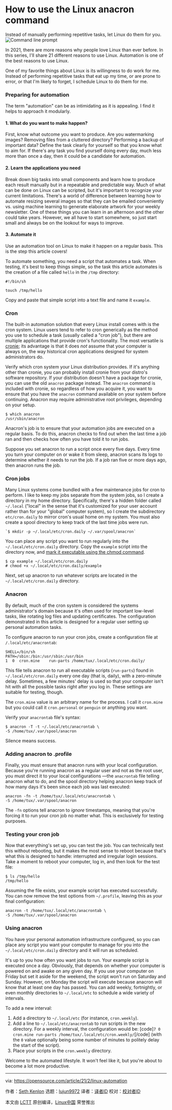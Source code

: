 [#]: subject: (How to use the Linux anacron command)
[#]: via: (https://opensource.com/article/21/2/linux-automation)
[#]: author: (Seth Kenlon https://opensource.com/users/seth)
[#]: collector: (lujun9972)
[#]: translator: (wxy)
[#]: reviewer: ( )
[#]: publisher: ( )
[#]: url: ( )

How to use the Linux anacron command
======
Instead of manually performing repetitive tasks, let Linux do them for
you.
![Command line prompt][1]

In 2021, there are more reasons why people love Linux than ever before. In this series, I'll share 21 different reasons to use Linux. Automation is one of the best reasons to use Linux.

One of my favorite things about Linux is its willingness to do work for me. Instead of performing repetitive tasks that eat up my time, or are prone to error, or that I'm likely to forget, I schedule Linux to do them for me.

### Preparing for automation

The term "automation" can be as intimidating as it is appealing. I find it helps to approach it modularly.

#### 1\. What do you want to make happen?

First, know what outcome you want to produce. Are you watermarking images? Removing files from a cluttered directory? Performing a backup of important data? Define the task clearly for yourself so that you know what to aim for. If there's any task you find yourself doing every day, much less more than once a day, then it could be a candidate for automation.

#### 2\. Learn the applications you need

Break down big tasks into small components and learn how to produce each result manually but in a repeatable and predictable way. Much of what can be done on Linux can be scripted, but it's important to recognize your current limitations. There's a world of difference between learning how to automate resizing several images so that they can be emailed conveniently vs. using machine learning to generate elaborate artwork for your weekly newsletter. One of these things you can learn in an afternoon and the other could take years. However, we all have to start somewhere, so just start small and always be on the lookout for ways to improve.

#### 3\. Automate it

Use an automation tool on Linux to make it happen on a regular basis. This is the step this article covers!

To automate something, you need a script that automates a task. When testing, it's best to keep things simple, so the task this article automates is the creation of a file called `hello` in the `/tmp` directory:


```
#!/bin/sh

touch /tmp/hello
```

Copy and paste that simple script into a text file and name it `example`.

### Cron

The built-in automation solution that every Linux install comes with is the cron system. Linux users tend to refer to cron generically as the method you use to schedule a task (usually called a "cron job"), but there are multiple applications that provide cron's functionality. The most versatile is [cronie][2]; its advantage is that it does _not_ assume that your computer is always on, the way historical cron applications designed for system administrators do.

Verify which cron system your Linux distribution provides. If it's anything other than cronie, you can probably install cronie from your distro's software repository. If your distribution doesn't have a package for cronie, you can use the old `anacron` package instead. The `anacron` command is included with cronie, so regardless of how you acquire it, you want to ensure that you have the `anacron` command available on your system before continuing. Anacron may require administrative root privileges, depending on your setup.


```
$ which anacron
/usr/sbin/anacron
```

Anacron's job is to ensure that your automation jobs are executed on a regular basis. To do this, anacron checks to find out when the last time a job ran and then checks how often you have told it to run jobs.

Suppose you set anacron to run a script once every five days. Every time you turn your computer on or wake it from sleep, anacron scans its logs to determine whether it needs to run the job. If a job ran five or more days ago, then anacron runs the job.

### Cron jobs

Many Linux systems come bundled with a few maintenance jobs for cron to perform. I like to keep my jobs separate from the system jobs, so I create a directory in my home directory. Specifically, there's a hidden folder called `~/.local` ("local" in the sense that it's customized for your user account rather than for your "global" computer system), so I create the subdirectory `etc/cron.daily` to mirror cron's usual home on my system. You must also create a spool directory to keep track of the last time jobs were run.


```
`$ mkdir -p ~/.local/etc/cron.daily ~/.var/spool/anacron`
```

You can place any script you want to run regularly into the `~/.local/etc/cron.daily` directory. Copy the `example` script into the directory now, and [mark it executable using the chmod command][3].


```
$ cp example ~/.local/etc/cron.daily
# chmod +x ~/.local/etc/cron.daily/example
```

Next, set up anacron to run whatever scripts are located in the `~/.local/etc/cron.daily` directory.

### Anacron

By default, much of the cron system is considered the systems administrator's domain because it's often used for important low-level tasks, like rotating log files and updating certificates. The configuration demonstrated in this article is designed for a regular user setting up personal automation tasks.

To configure anacron to run your cron jobs, create a configuration file at `/.local/etc/anacrontab`:


```
SHELL=/bin/sh
PATH=/sbin:/bin:/usr/sbin:/usr/bin
1  0  cron.mine    run-parts /home/tux/.local/etc/cron.daily/
```

This file tells anacron to run all executable scripts (`run-parts`) found in `~/.local/etc/cron.daily` every one day (that is, daily), with a zero-minute delay. Sometimes, a few minutes' delay is used so that your computer isn't hit with all the possible tasks right after you log in. These settings are suitable for testing, though.

The `cron.mine` value is an arbitrary name for the process. I call it `cron.mine` but you could call it `cron.personal` or `penguin` or anything you want.

Verify your `anacrontab` file's syntax:


```
$ anacron -T -t ~/.local/etc/anacrontab \
-S /home/tux/.var/spool/anacron
```

Silence means success.

### Adding anacron to .profile

Finally, you must ensure that anacron runs with your local configuration. Because you're running anacron as a regular user and not as the root user, you must direct it to your local configurations —the `anacrontab` file telling anacron what to do, and the spool directory helping anacron keep track of how many days it's been since each job was last executed:


```
anacron -fn -t /home/tux/.local/etc/anacrontab \
-S /home/tux/.var/spool/anacron
```

The `-fn` options tell anacron to _ignore_ timestamps, meaning that you're forcing it to run your cron job no matter what. This is exclusively for testing purposes.

### Testing your cron job

Now that everything's set up, you can test the job. You can technically test this without rebooting, but it makes the most sense to reboot because that's what this is designed to handle: interrupted and irregular login sessions. Take a moment to reboot your computer, log in, and then look for the test file:


```
$ ls /tmp/hello
/tmp/hello
```

Assuming the file exists, your example script has executed successfully. You can now remove the test options from `~/.profile`, leaving this as your final configuration:


```
anacron -t /home/tux/.local/etc/anacrontab \
-S /home/tux/.var/spool/anacron
```

### Using anacron

You have your personal automation infrastructure configured, so you can place any script you want your computer to manage for you into the `~/.local/etc/cron.daily` directory and it will run as scheduled.

It's up to you how often you want jobs to run. Your example script is executed once a day. Obviously, that depends on whether your computer is powered on and awake on any given day. If you use your computer on Friday but set it aside for the weekend, the script won't run on Saturday and Sunday. However, on Monday the script will execute because anacron will know that at least one day has passed. You can add weekly, fortnightly, or even monthly directories to `~/.local/etc` to schedule a wide variety of intervals.

To add a new interval:

  1. Add a directory to `~/.local/etc` (for instance, `cron.weekly`).
  2. Add a line to `~/.local/etc/anacrontab` to run scripts in the new directory. For a weekly interval, the configuration would be: [code]`7 0 cron.mine run-parts /home/tux/.local/etc/cron.weekly/`[/code] (with the `0` value optionally being some number of minutes to politely delay the start of the script).
  3. Place your scripts in the `cron.weekly` directory.



Welcome to the automated lifestyle. It won't feel like it, but you're about to become a lot more productive.

--------------------------------------------------------------------------------

via: https://opensource.com/article/21/2/linux-automation

作者：[Seth Kenlon][a]
选题：[lujun9972][b]
译者：[译者ID](https://github.com/译者ID)
校对：[校对者ID](https://github.com/校对者ID)

本文由 [LCTT](https://github.com/LCTT/TranslateProject) 原创编译，[Linux中国](https://linux.cn/) 荣誉推出

[a]: https://opensource.com/users/seth
[b]: https://github.com/lujun9972
[1]: https://opensource.com/sites/default/files/styles/image-full-size/public/lead-images/command_line_prompt.png?itok=wbGiJ_yg (Command line prompt)
[2]: https://github.com/cronie-crond/cronie
[3]: https://opensource.com/article/19/8/linux-chmod-command
